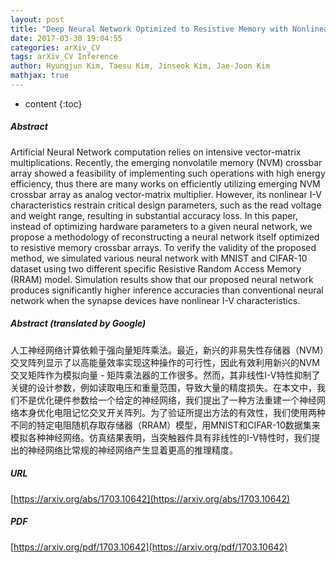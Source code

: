 ```yaml
---
layout: post
title: "Deep Neural Network Optimized to Resistive Memory with Nonlinear Current-Voltage Characteristics"
date: 2017-03-30 19:04:55
categories: arXiv_CV
tags: arXiv_CV Inference
author: Hyungjun Kim, Taesu Kim, Jinseok Kim, Jae-Joon Kim
mathjax: true
---
```


* content
{:toc}

##### Abstract
Artificial Neural Network computation relies on intensive vector-matrix multiplications. Recently, the emerging nonvolatile memory (NVM) crossbar array showed a feasibility of implementing such operations with high energy efficiency, thus there are many works on efficiently utilizing emerging NVM crossbar array as analog vector-matrix multiplier. However, its nonlinear I-V characteristics restrain critical design parameters, such as the read voltage and weight range, resulting in substantial accuracy loss. In this paper, instead of optimizing hardware parameters to a given neural network, we propose a methodology of reconstructing a neural network itself optimized to resistive memory crossbar arrays. To verify the validity of the proposed method, we simulated various neural network with MNIST and CIFAR-10 dataset using two different specific Resistive Random Access Memory (RRAM) model. Simulation results show that our proposed neural network produces significantly higher inference accuracies than conventional neural network when the synapse devices have nonlinear I-V characteristics.

##### Abstract (translated by Google)
人工神经网络计算依赖于强向量矩阵乘法。最近，新兴的非易失性存储器（NVM）交叉阵列显示了以高能量效率实现这种操作的可行性，因此有效利用新兴的NVM交叉矩阵作为模拟向量 - 矩阵乘法器的工作很多。然而，其非线性I-V特性抑制了关键的设计参数，例如读取电压和重量范围，导致大量的精度损失。在本文中，我们不是优化硬件参数给一个给定的神经网络，我们提出了一种方法重建一个神经网络本身优化电阻记忆交叉开关阵列。为了验证所提出方法的有效性，我们使用两种不同的特定电阻随机存取存储器（RRAM）模型，用MNIST和CIFAR-10数据集来模拟各种神经网络。仿真结果表明，当突触器件具有非线性的I-V特性时，我们提出的神经网络比常规的神经网络产生显着更高的推理精度。

##### URL
[https://arxiv.org/abs/1703.10642](https://arxiv.org/abs/1703.10642)

##### PDF
[https://arxiv.org/pdf/1703.10642](https://arxiv.org/pdf/1703.10642)

